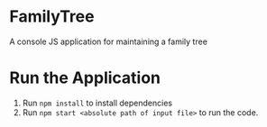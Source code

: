 # FamilyTree
A console JS application for maintaining a family tree

# Run the Application
1. Run `npm install` to install dependencies 
2. Run `npm start <absolute path of input file>` to run the code. 


